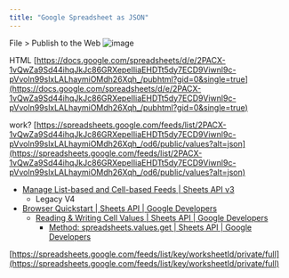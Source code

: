 ```yaml
---
title: "Google Spreadsheet as JSON"
---
```


File > Publish to the Web
![image](https://gyazo.com/3824ec681f84ff92b8d3c528c6281b80/thumb/1000)

HTML
[https://docs.google.com/spreadsheets/d/e/2PACX-1vQwZa9Sd44ihqJkJc86GRXepeIIiaEHDTt5dy7ECD9Viwnl9c-pVvoln99slxLALhaymiOMdh26Xqh_/pubhtml?gid=0&single=true](https://docs.google.com/spreadsheets/d/e/2PACX-1vQwZa9Sd44ihqJkJc86GRXepeIIiaEHDTt5dy7ECD9Viwnl9c-pVvoln99slxLALhaymiOMdh26Xqh_/pubhtml?gid=0&single=true)

work? [https://spreadsheets.google.com/feeds/list/2PACX-1vQwZa9Sd44ihqJkJc86GRXepeIIiaEHDTt5dy7ECD9Viwnl9c-pVvoln99slxLALhaymiOMdh26Xqh_/od6/public/values?alt=json](https://spreadsheets.google.com/feeds/list/2PACX-1vQwZa9Sd44ihqJkJc86GRXepeIIiaEHDTt5dy7ECD9Viwnl9c-pVvoln99slxLALhaymiOMdh26Xqh_/od6/public/values?alt=json)
- [Manage List-based and Cell-based Feeds  |  Sheets API v3](https://developers.google.com/sheets/api/v3/data)
    - Legacy
V4
- [Browser Quickstart  |  Sheets API  |  Google Developers](https://developers.google.com/sheets/api/quickstart/js)
    - [Reading & Writing Cell Values  |  Sheets API  |  Google Developers](https://developers.google.com/sheets/api/guides/values)
        - [Method: spreadsheets.values.get  |  Sheets API  |  Google Developers](https://developers.google.com/sheets/api/reference/rest/v4/spreadsheets.values/get)



[https://spreadsheets.google.com/feeds/list/key/worksheetId/private/full](https://spreadsheets.google.com/feeds/list/key/worksheetId/private/full)
